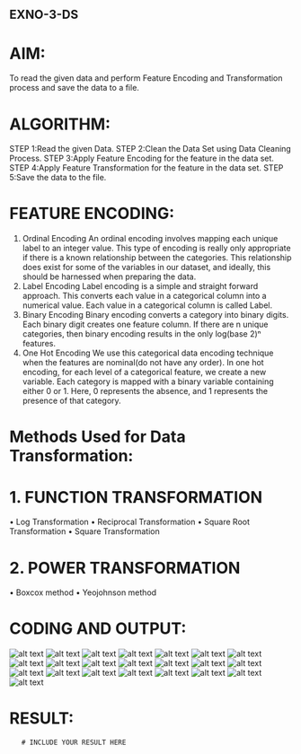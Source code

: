 ## EXNO-3-DS

# AIM:
To read the given data and perform Feature Encoding and Transformation process and save the data to a file.

# ALGORITHM:
STEP 1:Read the given Data.
STEP 2:Clean the Data Set using Data Cleaning Process.
STEP 3:Apply Feature Encoding for the feature in the data set.
STEP 4:Apply Feature Transformation for the feature in the data set.
STEP 5:Save the data to the file.

# FEATURE ENCODING:
1. Ordinal Encoding
An ordinal encoding involves mapping each unique label to an integer value. This type of encoding is really only appropriate if there is a known relationship between the categories. This relationship does exist for some of the variables in our dataset, and ideally, this should be harnessed when preparing the data.
2. Label Encoding
Label encoding is a simple and straight forward approach. This converts each value in a categorical column into a numerical value. Each value in a categorical column is called Label.
3. Binary Encoding
Binary encoding converts a category into binary digits. Each binary digit creates one feature column. If there are n unique categories, then binary encoding results in the only log(base 2)ⁿ features.
4. One Hot Encoding
We use this categorical data encoding technique when the features are nominal(do not have any order). In one hot encoding, for each level of a categorical feature, we create a new variable. Each category is mapped with a binary variable containing either 0 or 1. Here, 0 represents the absence, and 1 represents the presence of that category.

# Methods Used for Data Transformation:
  # 1. FUNCTION TRANSFORMATION
• Log Transformation
• Reciprocal Transformation
• Square Root Transformation
• Square Transformation
  # 2. POWER TRANSFORMATION
• Boxcox method
• Yeojohnson method

# CODING AND OUTPUT:
![alt text](<Screenshot 2025-04-20 202742.png>)
![alt text](<Screenshot 2025-04-20 202751.png>)
![alt text](<Screenshot 2025-04-20 202800.png>)
![alt text](<Screenshot 2025-04-20 202808.png>)
![alt text](<Screenshot 2025-04-20 202816.png>)
![alt text](<Screenshot 2025-04-20 202941.png>)
![alt text](<Screenshot 2025-04-20 202954.png>)
![alt text](<Screenshot 2025-04-20 203006.png>)
![alt text](<Screenshot 2025-04-20 203015.png>)
![alt text](<Screenshot 2025-04-20 203029.png>)
![alt text](<Screenshot 2025-04-20 203040.png>)
![alt text](<Screenshot 2025-04-20 203057.png>)
![alt text](<Screenshot 2025-04-20 203134.png>)
![alt text](<Screenshot 2025-04-20 203150.png>)
![alt text](<Screenshot 2025-04-20 203214.png>)
![alt text](<Screenshot 2025-04-20 203231.png>)
![alt text](<Screenshot 2025-04-20 203245.png>)
![alt text](<Screenshot 2025-04-20 203254.png>)
![alt text](<Screenshot 2025-04-20 203302.png>)
![alt text](<Screenshot 2025-04-20 203427.png>)
![alt text](<Screenshot 2025-04-20 203436.png>)
![alt text](<Screenshot 2025-04-20 203445.png>)
# RESULT:
       # INCLUDE YOUR RESULT HERE

       
